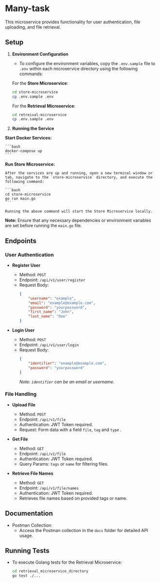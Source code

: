 # Many-task

This microservice provides functionality for user authentication, file uploading, and file retrieval.

## Setup

1. **Environment Configuration**
    - To configure the environment variables, copy the `.env.sample` file to `.env` within each microservice directory using the following commands:

    For the **Store Microservice**:
    ```bash
    cd store-microservice
    cp .env.sample .env
    ```

    For the **Retrieval Microservice**:
    ```bash
    cd retreival-microservice
    cp .env.sample .env
    ```

2. **Running the Service**
    
  **Start Docker Services:**

    ```bash
    docker-compose up
    ```

  **Run Store Microservice:**

    After the services are up and running, open a new terminal window or tab, navigate to the `store-microservice` directory, and execute the following command:

    ```bash
    cd store-microservice
    go run main.go
    ```

    Running the above command will start the Store Microservice locally.

  **Note:** Ensure that any necessary dependencies or environment variables are set before running the `main.go` file.
  

## Endpoints

### User Authentication

- **Register User**
  - Method: `POST`
  - Endpoint: `/api/v1/user/register`
  - Request Body:
    ```json
    {
        "username": "example",
        "email": "example@example.com",
        "password": "yourpassword",
        "first_name": "John",
        "last_name": "Doe"
    }
    ```

- **Login User**
  - Method: `POST`
  - Endpoint: `/api/v1/user/login`
  - Request Body:
    ```json
    {
        "identifier": "example@example.com",
        "password": "yourpassword"
    }
    ```
    *Note: `identifier` can be an email or username.*

### File Handling

- **Upload File**
  - Method: `POST`
  - Endpoint: `/api/v1/file`
  - Authentication: JWT Token required.
  - Request: Form data with a field `file`, `tag` and `type` .

- **Get File**
  - Method: `GET`
  - Endpoint: `/api/v1/file`
  - Authentication: JWT Token required.
  - Query Params: `tags` or `name` for filtering files.

- **Retrieve File Names**
  - Method: `GET`
  - Endpoint: `/api/v1/file/names`
  - Authentication: JWT Token required.
  - Retrieves file names based on provided tags or name.

## Documentation

- Postman Collection:
  - Access the Postman collection in the `docs` folder for detailed API usage.

## Running Tests

- To execute Golang tests for the Retrieval Microservice:
  ```bash
  cd retrieval_microservice_directory
  go test ./...
  ```
